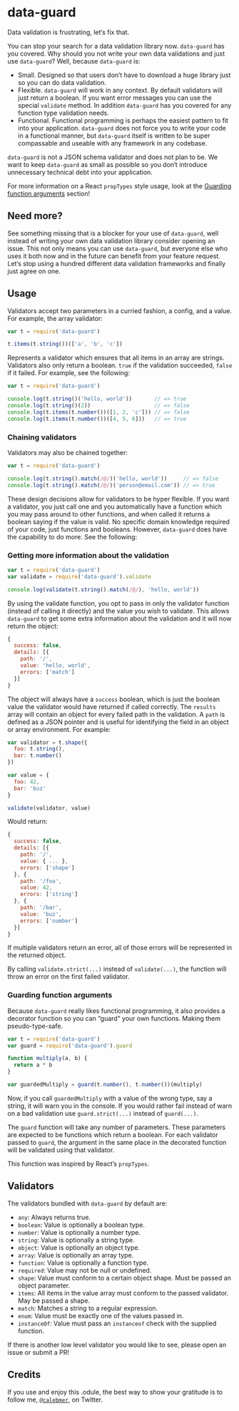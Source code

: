 # data-guard
Data validation is frustrating, let‘s fix that.

You can stop your search for a data validation library now. `data-guard` has you covered. Why should you not write your own data validations and just use `data-guard`? Well, because `data-guard` is:

- Small. Designed so that users don’t have to download a huge library just so you can do data validation.
- Flexible. `data-guard` will work in any context. By default validators will just return a boolean. If you want error messages you can use the special `validate` method. In addition `data-guard` has you covered for any function type validation needs.
- Functional. Functional programming is perhaps the easiest pattern to fit into your application. `data-guard` does not force you to write your code in a functional manner, but `data-guard` itself is written to be super compassable and useable with any framework in any codebase.

`data-guard` is not a JSON schema validator and does not plan to be. We want to keep `data-guard` as small as possible so you don‘t introduce unnecessary technical debt into your application.

For more information on a React `propTypes` style usage, look at the [Guarding function arguments](#guarding-function-arguments) section!

## Need more?
See something missing that is a blocker for your use of `data-guard`, well instead of writing your own data validation library consider opening an issue. This not only means you can use `data-guard`, but everyone else who uses it both now and in the future can benefit from your feature request. Let‘s stop using a hundred different data validation frameworks and finally just agree on one.

## Usage
Validators accept two parameters in a curried fashion, a config, and a value. For example, the array validator:

```js
var t = require('data-guard')

t.items(t.string())(['a', 'b', 'c'])
```

Represents a validator which ensures that all items in an array are strings. Validators also only return a boolean. `true` if the validation succeeded, `false` if it failed. For example, see the following:

```js
var t = require('data-guard')

console.log(t.string()('hello, world'))       // => true
console.log(t.string()(2))                    // => false
console.log(t.items(t.number())([1, 2, 'c'])) // => false
console.log(t.items(t.number())([4, 5, 6]))   // => true
```

### Chaining validators
Validators may also be chained together:

```js
var t = require('data-guard')

console.log(t.string().match(/@/)('hello, world'))     // => false
console.log(t.string().match(/@/)('person@email.com')) // => true
```

These design decisions allow for validators to be hyper flexible. If you want a validator, you just call one and you automatically have a function which you may pass around to other functions, and when called it returns a boolean saying if the value is valid. No specific domain knowledge required of your code, just functions and booleans. However, `data-guard` does have the capability to do more. See the following:

### Getting more information about the validation
```js
var t = require('data-guard')
var validate = require('data-guard').validate

console.log(validate(t.string().match(/@/), 'hello, world'))
```

By using the validate function, you opt to pass in only the validator function (instead of calling it directly) and the value you wish to validate. This allows `data-guard` to get some extra information about the validation and it will now return the object:

```js
{
  success: false,
  details: [{
    path: '/',
    value: 'hello, world',
    errors: ['match']
  }]
}
```

The object will always have a `success` boolean, which is just the boolean value the validator would have returned if called correctly. The `results` array will contain an object for every failed path in the validation. A `path` is defined as a JSON pointer and is useful for identifying the field in an object or array environment. For example:

```js
var validator = t.shape({
  foo: t.string(),
  bar: t.number()
})

var value = {
  foo: 42,
  bar: 'buz'
}

validate(validator, value)
```

Would return:

```js
{
  success: false,
  details: [{
    path: '/',
    value: { ... },
    errors: ['shape']
  }, {
    path: '/foo',
    value: 42,
    errors: ['string']
  }, {
    path: '/bar',
    value: 'buz',
    errors: ['number']
  }]
}
```

If multiple validators return an error, all of those errors will be represented in the returned object.

By calling `validate.strict(...)` instead of `validate(...)`, the function will throw an error on the first failed validator.

### Guarding function arguments
Because `data-guard` really likes functional programming, it also provides a decorator function so you can “guard” your own functions. Making them pseudo-type-safe.

```js
var t = require('data-guard')
var guard = require('data-guard').guard

function multiply(a, b) {
  return a * b
}

var guardedMultiply = guard(t.number(), t.number())(multiply)
```

Now, if you call `guardedMultiply` with a value of the wrong type, say a string, it will warn you in the console. If you would rather fail instead of warn on a bad validation use `guard.strict(...)` instead of `guard(...)`.

The `guard` function will take any number of parameters. These parameters are expected to be functions which return a boolean. For each validator passed to `guard`, the argument in the same place in the decorated function will be validated using that validator.

This function was inspired by React’s `propTypes`.

## Validators
The validators bundled with `data-guard` by default are:

- `any`: Always returns true.
- `boolean`: Value is optionally a boolean type.
- `number`: Value is optionally a number type.
- `string`: Value is optionally a string type.
- `object`: Value is optionally an object type.
- `array`: Value is optionally an array type.
- `function`: Value is optionally a function type.
- `required`: Value may not be null or undefined.
- `shape`: Value must conform to a certain object shape. Must be passed an object parameter.
- `items`: All items in the value array must conform to the passed validator. May be passed a shape.
- `match`: Matches a string to a regular expression.
- `enum`: Value must be exactly one of the values passed in.
- `instanceOf`: Value must pass an `instanceof` check with the supplied function.

If there is another low level validator you would like to see, please open an issue or submit a PR!

## Credits
If you use and enjoy this .odule, the best way to show your gratitude is to follow me, [`@calebmer`](https://twitter.com/calebmer), on Twitter.
